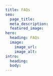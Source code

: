 ```yaml
---
title: FAQs
seo:
  page_title:
  meta_description:
  featured_image:
hero:
  heading: FAQs
  image:
    image_url:
    image_alt:
intro:
  heading:
  body:
---
```

